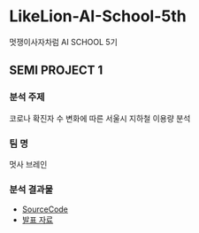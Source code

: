 # LikeLion-AI-School-5th
멋쟁이사자차럼 AI SCHOOL 5기 

## SEMI PROJECT 1
### 분석 주제 
코로나 확진자 수 변화에 따른 서울시 지하철 이용량 분석

### 팀 명 
멋사 브레인 

### 분석 결과물
- [SourceCode](https://github.com/sihyeon3523/LikeLion-AI-School-5th/tree/main/SEMI1_%EB%A9%8B%EC%82%AC%EB%B8%8C%EB%A0%88%EC%9D%B8/SEMI1_SourceCode)
- [발표 자료](https://github.com/sihyeon3523/LikeLion-AI-School-5th/blob/main/SEMI1_%EB%A9%8B%EC%82%AC%EB%B8%8C%EB%A0%88%EC%9D%B8/SEMI1_LikelionBrain.pdf)
